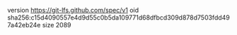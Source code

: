 version https://git-lfs.github.com/spec/v1
oid sha256:c15d4090557e4d9d55c0b5da109771d68dfbcd309d878d7503fdd497a42eb24e
size 2089
